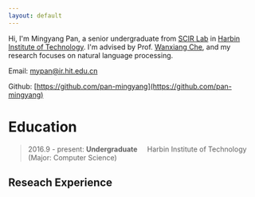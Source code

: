 ```yaml
---
layout: default
---
```


Hi, I'm Mingyang Pan, a senior undergraduate from [SCIR Lab](http://ir.hit.edu.cn) in [Harbin Institute of Technology](http://www.hit.edu.cn). I'm advised by Prof. [Wanxiang Che](http://ir.hit.edu.cn/~car/), and my research focuses on natural language processing.

Email: mypan@ir.hit.edu.cn

Github: [https://github.com/pan-mingyang](https://github.com/pan-mingyang)

# Education

> 2016.9 - present: **Undergraduate** 
&nbsp;&nbsp;&nbsp;&nbsp;Harbin Institute of Technology (Major: Computer Science)

## Reseach Experience

